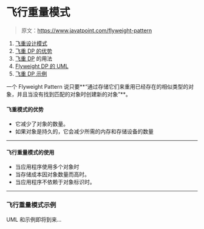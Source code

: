 # 飞行重量模式

> 原文：<https://www.javatpoint.com/flyweight-pattern>

1.  [飞重设计模式](#)
2.  [飞重 DP 的优势](#adv)
3.  [飞重 DP](#usage) 的用法
4.  [Flyweight DP 的 UML](#uml)
5.  [飞重 DP 示例](#ex)

一个 Flyweight Pattern 说只要**“通过存储它们来重用已经存在的相似类型的对象，并且当没有找到匹配的对象时创建新的对象”**。

#### 飞重模式的优势

*   它减少了对象的数量。
*   如果对象是持久的，它会减少所需的内存和存储设备的数量

* * *

#### 飞行重量模式的使用

*   当应用程序使用多个对象时
*   当存储成本因对象数量而高时。
*   当应用程序不依赖于对象标识时。

* * *

### 飞行重量模式示例

UML 和示例即将到来...